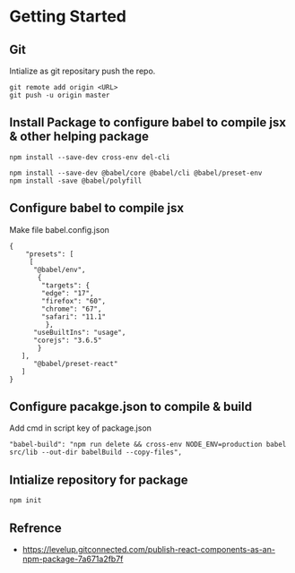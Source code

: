 # Getting Started

## Git

Intialize as git repositary push the repo.

```
git remote add origin <URL>
git push -u origin master
```

## Install Package to configure babel to compile jsx & other helping package

```
npm install --save-dev cross-env del-cli

npm install --save-dev @babel/core @babel/cli @babel/preset-env
npm install -save @babel/polyfill
```

## Configure babel to compile jsx

Make file babel.config.json

```
{
    "presets": [
     [
      "@babel/env",
       {
        "targets": {
        "edge": "17",
        "firefox": "60",
        "chrome": "67",
        "safari": "11.1"
         },
      "useBuiltIns": "usage",
      "corejs": "3.6.5"
       }
   ],
      "@babel/preset-react"
   ]
}
```

## Configure pacakge.json to compile & build
Add cmd in script key of package.json
```
"babel-build": "npm run delete && cross-env NODE_ENV=production babel src/lib --out-dir babelBuild --copy-files",
```

## Intialize repository for package 
```
npm init
```


## Refrence

- https://levelup.gitconnected.com/publish-react-components-as-an-npm-package-7a671a2fb7f
